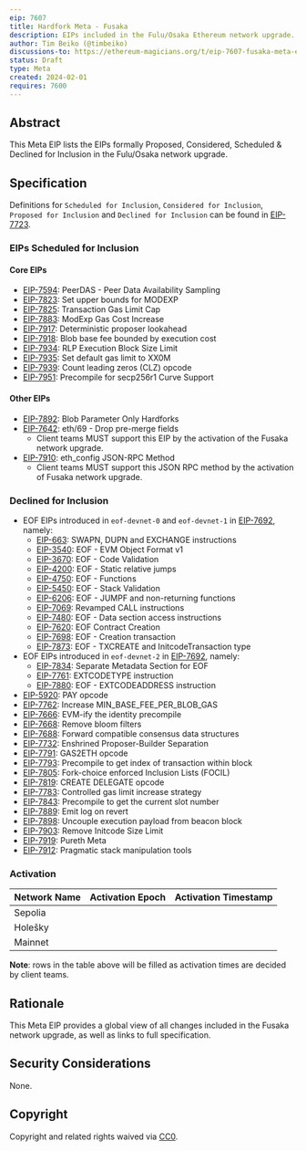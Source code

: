 ```yaml
---
eip: 7607
title: Hardfork Meta - Fusaka
description: EIPs included in the Fulu/Osaka Ethereum network upgrade.
author: Tim Beiko (@timbeiko)
discussions-to: https://ethereum-magicians.org/t/eip-7607-fusaka-meta-eip/18439
status: Draft
type: Meta
created: 2024-02-01
requires: 7600
---
```


## Abstract

This Meta EIP lists the EIPs formally Proposed, Considered, Scheduled & Declined for Inclusion in the Fulu/Osaka network upgrade.

## Specification

Definitions for `Scheduled for Inclusion`, `Considered for Inclusion`, `Proposed for Inclusion` and `Declined for Inclusion` can be found in [EIP-7723](./eip-7723.md).

### EIPs Scheduled for Inclusion

#### Core EIPs

* [EIP-7594](./eip-7594.md): PeerDAS - Peer Data Availability Sampling
* [EIP-7823](./eip-7823.md): Set upper bounds for MODEXP
* [EIP-7825](./eip-7825.md): Transaction Gas Limit Cap
* [EIP-7883](./eip-7883.md): ModExp Gas Cost Increase
* [EIP-7917](./eip-7917.md): Deterministic proposer lookahead
* [EIP-7918](./eip-7918.md): Blob base fee bounded by execution cost
* [EIP-7934](./eip-7934.md): RLP Execution Block Size Limit
* [EIP-7935](./eip-7935.md): Set default gas limit to XX0M
* [EIP-7939](./eip-7939.md): Count leading zeros (CLZ) opcode
* [EIP-7951](./eip-7951.md): Precompile for secp256r1 Curve Support

#### Other EIPs
* [EIP-7892](./eip-7892.md): Blob Parameter Only Hardforks 
* [EIP-7642](./eip-7642.md): eth/69 - Drop pre-merge fields
    * Client teams MUST support this EIP by the activation of the Fusaka network upgrade.
* [EIP-7910](./eip-7910.md): eth_config JSON-RPC Method
    * Client teams MUST support this JSON RPC method by the activation of Fusaka network upgrade. 

### Declined for Inclusion

* EOF EIPs introduced in `eof-devnet-0` and `eof-devnet-1` in [EIP-7692](./eip-7692.md), namely:
    * [EIP-663](./eip-663.md): SWAPN, DUPN and EXCHANGE instructions
    * [EIP-3540](./eip-3540.md): EOF - EVM Object Format v1
    * [EIP-3670](./eip-3670.md): EOF - Code Validation
    * [EIP-4200](./eip-4200.md): EOF - Static relative jumps
    * [EIP-4750](./eip-4750.md): EOF - Functions
    * [EIP-5450](./eip-5450.md): EOF - Stack Validation
    * [EIP-6206](./eip-6206.md): EOF - JUMPF and non-returning functions
    * [EIP-7069](./eip-7069.md): Revamped CALL instructions
    * [EIP-7480](./eip-7480.md): EOF - Data section access instructions
    * [EIP-7620](./eip-7620.md): EOF Contract Creation
    * [EIP-7698](./eip-7698.md): EOF - Creation transaction
    * [EIP-7873](./eip-7873.md): EOF - TXCREATE and InitcodeTransaction type
* EOF EIPs introduced in `eof-devnet-2` in [EIP-7692](./eip-7692.md), namely:
    * [EIP-7834](./eip-7834.md): Separate Metadata Section for EOF
    * [EIP-7761](./eip-7761.md): EXTCODETYPE instruction
    * [EIP-7880](./eip-7880.md): EOF - EXTCODEADDRESS instruction
* [EIP-5920](./eip-5920.md): PAY opcode
* [EIP-7762](./eip-7762.md): Increase MIN_BASE_FEE_PER_BLOB_GAS
* [EIP-7666](./eip-7666.md): EVM-ify the identity precompile
* [EIP-7668](./eip-7668.md): Remove bloom filters
* [EIP-7688](./eip-7688.md): Forward compatible consensus data structures
* [EIP-7732](./eip-7732.md): Enshrined Proposer-Builder Separation
* [EIP-7791](./eip-7791.md): GAS2ETH opcode
* [EIP-7793](./eip-7793.md): Precompile to get index of transaction within block
* [EIP-7805](./eip-7805.md): Fork-choice enforced Inclusion Lists (FOCIL)
* [EIP-7819](./eip-7819.md): CREATE DELEGATE opcode
* [EIP-7783](./eip-7783.md): Controlled gas limit increase strategy
* [EIP-7843](./eip-7843.md): Precompile to get the current slot number
* [EIP-7889](./eip-7889.md): Emit log on revert
* [EIP-7898](./eip-7898.md): Uncouple execution payload from beacon block
* [EIP-7903](./eip-7903.md): Remove Initcode Size Limit
* [EIP-7919](./eip-7919.md): Pureth Meta
* [EIP-7912](./eip-7912.md): Pragmatic stack manipulation tools

### Activation

| Network Name     | Activation Epoch | Activation Timestamp |
|------------------|------------------|----------------------|
| Sepolia          |                  |                      |
| Holešky          |                  |                       |
| Mainnet          |                  |                      |

**Note**: rows in the table above will be filled as activation times are decided by client teams.

## Rationale

This Meta EIP provides a global view of all changes included in the Fusaka network upgrade, as well as links to full specification.

## Security Considerations

None.

## Copyright

Copyright and related rights waived via [CC0](../LICENSE.md).
